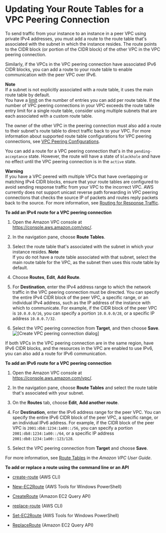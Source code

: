 # Updating Your Route Tables for a VPC Peering Connection<a name="vpc-peering-routing"></a>

To send traffic from your instance to an instance in a peer VPC using private IPv4 addresses, you must add a route to the route table that's associated with the subnet in which the instance resides\. The route points to the CIDR block \(or portion of the CIDR block\) of the other VPC in the VPC peering connection\.

Similarly, if the VPCs in the VPC peering connection have associated IPv6 CIDR blocks, you can add a route to your route table to enable communication with the peer VPC over IPv6\. 

**Note**  
If a subnet is not explicitly associated with a route table, it uses the main route table by default\.  
You have a [limit](http://docs.aws.amazon.com/AmazonVPC/latest/UserGuide/VPC_Appendix_Limits.html) on the number of entries you can add per route table\. If the number of VPC peering connections in your VPC exceeds the route table entry limit for a single route table, consider using multiple subnets that are each associated with a custom route table\. 

The owner of the other VPC in the peering connection must also add a route to their subnet's route table to direct traffic back to your VPC\. For more information about supported route table configurations for VPC peering connections, see [VPC Peering Configurations](peering-configurations.md)\.

You can add a route for a VPC peering connection that's in the `pending-acceptance` state\. However, the route will have a state of `blackhole` and have no effect until the VPC peering connection is in the `active` state\. 

**Warning**  
If you have a VPC peered with multiple VPCs that have overlapping or matching IPv4 CIDR blocks, ensure that your route tables are configured to avoid sending response traffic from your VPC to the incorrect VPC\. AWS currently does not support unicast reverse path forwarding in VPC peering connections that checks the source IP of packets and routes reply packets back to the source\. For more information, see [Routing for Response Traffic](peering-configurations-partial-access.md#peering-incorrect-response-routing)\.

**To add an IPv4 route for a VPC peering connection**

1. Open the Amazon VPC console at [https://console\.aws\.amazon\.com/vpc/](https://console.aws.amazon.com/vpc/)\.

1. In the navigation pane, choose **Route Tables**\.

1. Select the route table that's associated with the subnet in which your instance resides\. 
**Note**  
If you do not have a route table associated with that subnet, select the main route table for the VPC, as the subnet then uses this route table by default\. 

1. Choose **Routes**, **Edit**, **Add Route**\.

1. For **Destination**, enter the IPv4 address range to which the network traffic in the VPC peering connection must be directed\. You can specify the entire IPv4 CIDR block of the peer VPC, a specific range, or an individual IPv4 address, such as the IP address of the instance with which to communicate\. For example, if the CIDR block of the peer VPC is `10.0.0.0/16`, you can specify a portion `10.0.0.0/28`, or a specific IP address `10.0.0.7/32`\.

1. Select the VPC peering connection from **Target**, and then choose **Save**\.  
![\[Create VPC peering connection dialog\]](http://docs.aws.amazon.com/AmazonVPC/latest/PeeringGuide/images/update-route-table-peering.png)

If both VPCs in the VPC peering connection are in the same region, have IPv6 CIDR blocks, and the resources in the VPC are enabled to use IPv6, you can also add a route for IPv6 communication\.

**To add an IPv6 route for a VPC peering connection**

1. Open the Amazon VPC console at [https://console\.aws\.amazon\.com/vpc/](https://console.aws.amazon.com/vpc/)\.

1. In the navigation pane, choose **Route Tables** and select the route table that's associated with your subnet\.

1. On the **Routes** tab, choose **Edit**, **Add another route**\.

1. For **Destination**, enter the IPv6 address range for the peer VPC\. You can specify the entire IPv6 CIDR block of the peer VPC, a specific range, or an individual IPv6 address\. For example, if the CIDR block of the peer VPC is `2001:db8:1234:1a00::/56`, you can specify a portion `2001:db8:1234:1a00::/64`, or a specific IP address `2001:db8:1234:1a00::123/128`\.

1. Select the VPC peering connection from **Target** and choose **Save**\.

For more information, see [Route Tables](http://docs.aws.amazon.com/AmazonVPC/latest/UserGuide/VPC_Route_Tables.html) in the *Amazon VPC User Guide*\.

**To add or replace a route using the command line or an API**

+ [create\-route](http://docs.aws.amazon.com/cli/latest/reference/ec2/create-route.html) \(AWS CLI\)

+ [New\-EC2Route](http://docs.aws.amazon.com/powershell/latest/reference/items/New-EC2Route.html) \(AWS Tools for Windows PowerShell\)

+ [CreateRoute](http://docs.aws.amazon.com/AWSEC2/latest/APIReference/ApiReference-query-CreateRoute.html) \(Amazon EC2 Query API\)

+ [replace\-route](http://docs.aws.amazon.com/cli/latest/reference/ec2/replace-route.html) \(AWS CLI\)

+ [Set\-EC2Route](http://docs.aws.amazon.com/powershell/latest/reference/items/Set-EC2Route.html) \(AWS Tools for Windows PowerShell\)

+ [ReplaceRoute](http://docs.aws.amazon.com/AWSEC2/latest/APIReference/ApiReference-query-ReplaceRoute.html) \(Amazon EC2 Query API\)